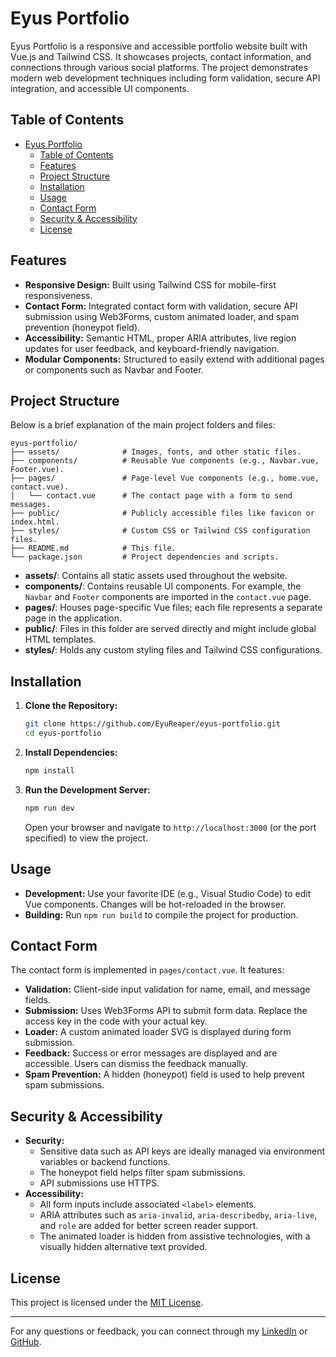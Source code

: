 # Eyus Portfolio

Eyus Portfolio is a responsive and accessible portfolio website built with Vue.js and Tailwind CSS. It showcases projects, contact information, and connections through various social platforms. The project demonstrates modern web development techniques including form validation, secure API integration, and accessible UI components.

## Table of Contents

- [Eyus Portfolio](#eyus-portfolio)
  - [Table of Contents](#table-of-contents)
  - [Features](#features)
  - [Project Structure](#project-structure)
  - [Installation](#installation)
  - [Usage](#usage)
  - [Contact Form](#contact-form)
  - [Security \& Accessibility](#security--accessibility)
  - [License](#license)

## Features

- **Responsive Design:** Built using Tailwind CSS for mobile-first responsiveness.
- **Contact Form:** Integrated contact form with validation, secure API submission using Web3Forms, custom animated loader, and spam prevention (honeypot field).
- **Accessibility:** Semantic HTML, proper ARIA attributes, live region updates for user feedback, and keyboard-friendly navigation.
- **Modular Components:** Structured to easily extend with additional pages or components such as Navbar and Footer.

## Project Structure

Below is a brief explanation of the main project folders and files:

```
eyus-portfolio/
├── assets/              # Images, fonts, and other static files.
├── components/          # Reusable Vue components (e.g., Navbar.vue, Footer.vue).
├── pages/               # Page-level Vue components (e.g., home.vue, contact.vue).
│   └── contact.vue      # The contact page with a form to send messages.
├── public/              # Publicly accessible files like favicon or index.html.
├── styles/              # Custom CSS or Tailwind CSS configuration files.
├── README.md            # This file.
└── package.json         # Project dependencies and scripts.
```

- **assets/**: Contains all static assets used throughout the website.
- **components/**: Contains reusable UI components. For example, the `Navbar` and `Footer` components are imported in the `contact.vue` page.
- **pages/**: Houses page-specific Vue files; each file represents a separate page in the application.
- **public/**: Files in this folder are served directly and might include global HTML templates.
- **styles/**: Holds any custom styling files and Tailwind CSS configurations.

## Installation

1. **Clone the Repository:**

   ```bash
   git clone https://github.com/EyuReaper/eyus-portfolio.git
   cd eyus-portfolio
   ```

2. **Install Dependencies:**

   ```bash
   npm install
   ```

3. **Run the Development Server:**

   ```bash
   npm run dev
   ```

   Open your browser and navigate to `http://localhost:3000` (or the port specified) to view the project.

## Usage

- **Development:** Use your favorite IDE (e.g., Visual Studio Code) to edit Vue components. Changes will be hot-reloaded in the browser.
- **Building:** Run `npm run build` to compile the project for production.

## Contact Form

The contact form is implemented in `pages/contact.vue`. It features:

- **Validation:** Client-side input validation for name, email, and message fields.
- **Submission:** Uses Web3Forms API to submit form data. Replace the access key in the code with your actual key.
- **Loader:** A custom animated loader SVG is displayed during form submission.
- **Feedback:** Success or error messages are displayed and are accessible. Users can dismiss the feedback manually.
- **Spam Prevention:** A hidden (honeypot) field is used to help prevent spam submissions.

## Security & Accessibility

- **Security:**
  - Sensitive data such as API keys are ideally managed via environment variables or backend functions.
  - The honeypot field helps filter spam submissions.
  - API submissions use HTTPS.
- **Accessibility:**
  - All form inputs include associated `<label>` elements.
  - ARIA attributes such as `aria-invalid`, `aria-describedby`, `aria-live`, and `role` are added for better screen reader support.
  - The animated loader is hidden from assistive technologies, with a visually hidden alternative text provided.

## License

This project is licensed under the [MIT License](LICENSE).

---

For any questions or feedback, you can connect through my [LinkedIn](https://www.linkedin.com/in/eyuel-getachew-37061513b) or [GitHub](https://github.com/EyuReaper).